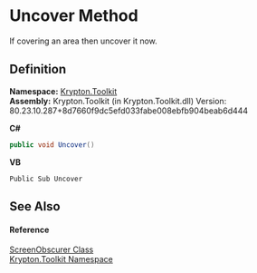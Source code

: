 # Uncover Method


If covering an area then uncover it now.



## Definition
**Namespace:** <a href="79d2eac2-21f4-54ff-7552-b20c33c30600.md">Krypton.Toolkit</a>  
**Assembly:** Krypton.Toolkit (in Krypton.Toolkit.dll) Version: 80.23.10.287+8d7660f9dc5efd033fabe008ebfb904beab6d444

**C#**
``` C#
public void Uncover()
```
**VB**
``` VB
Public Sub Uncover
```



## See Also


#### Reference
<a href="f5d6ea42-c5e4-29e5-dd8f-becd8e829fb4.md">ScreenObscurer Class</a>  
<a href="79d2eac2-21f4-54ff-7552-b20c33c30600.md">Krypton.Toolkit Namespace</a>  

